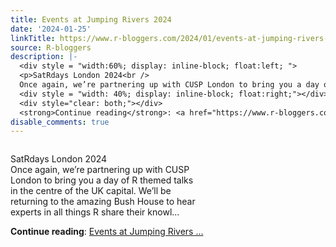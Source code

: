 ```yaml
---
title: Events at Jumping Rivers 2024
date: '2024-01-25'
linkTitle: https://www.r-bloggers.com/2024/01/events-at-jumping-rivers-2024/
source: R-bloggers
description: |-
  <div style = "width:60%; display: inline-block; float:left; ">
  <p>SatRdays London 2024<br />
  Once again, we’re partnering up with CUSP London to bring you a day of R themed talks in the centre of the UK capital. We’ll be returning to the amazing Bush House to hear experts in all things R share their knowl...</p></div>
  <div style = "width: 40%; display: inline-block; float:right;"></div>
  <div style="clear: both;"></div>
  <strong>Continue reading</strong>: <a href="https://www.r-bloggers.com/2024/01/events-at-jumping-rivers-2024/">Events at Jumping Rivers ...
disable_comments: true
---
```

<div style = "width:60%; display: inline-block; float:left; ">
<p>SatRdays London 2024<br />
Once again, we’re partnering up with CUSP London to bring you a day of R themed talks in the centre of the UK capital. We’ll be returning to the amazing Bush House to hear experts in all things R share their knowl...</p></div>
<div style = "width: 40%; display: inline-block; float:right;"></div>
<div style="clear: both;"></div>
<strong>Continue reading</strong>: <a href="https://www.r-bloggers.com/2024/01/events-at-jumping-rivers-2024/">Events at Jumping Rivers ...